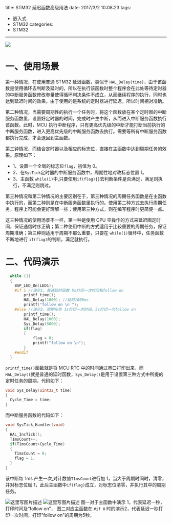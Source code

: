title: STM32 延迟函数高级用法
date: 2017/3/2 10:08:23
tags:
- 嵌入式
- STM32
categories:
- STM32
---

![](http://od68ytlrn.bkt.clouddn.com/STM32%20%E5%BB%B6%E8%BF%9F%E5%87%BD%E6%95%B0.png)

<!-- more -->

# 一、使用场景

第一种情况，在使用普通 STM32 延迟函数，类似于 `HAL_Delay(time)`，由于该函数是使用循环去判断及延时的，所以在执行该函数时整个程序会在此处等待定时器的中断服务函数修改参量使得循环判决条件不成立，从而继续程序的执行，同时也达到延迟时间的效果。由于使用的是系统的定时器进行延迟，所以时间相对准确。

第二种情况，当需要周期性的执行一个任务时，将这个函数放在某个定时器的中断服务函数里，设置好定时器的时间，完成时产生中断，从而进入中断服务函数执行该函数。此时，MCU 执行中断程序，只有更高优先级的中断才能打断当前执行的中断服务函数，进入更高优先级的中断服务函数去执行。需要等所有中断服务函数都执行完成，才会退回到主函数。

第三钟情况，而结合定时器以及相应的标志位，直接在主函数中达到周期任务的效果。原理如下：

- 1、设置一个全局的标志位`flag`，初值为 0。
- 2、在`SysTick`定时器的中断服务函数中，周期性地对改标志位置 1。
- 3、主函数  `while(1)`中,只要使用`if(flag){}`去判断条件是否满足，满足则执行，不满足则跳过。

第三种情况和第二钟情况的主要区别在于，第三种情况的周期任务函数是在主函数中执行的，而第二种则是在中断服务函数里执行的。使用第二种方式去执行周期任务，程序上可能会更好理解一些；使用第三种方式，则在编写程序时更简便一点。

这三种情况的使用场景不一样，第一种是使用 CPU 空操作的方式来延迟固定时间，保证通信时序正确；第二种使用中断的方式适用于比较重要的周期任务，保证周期准确；第三种则适用于周期不那么重要，只要在 `while(1)`循环中，任务函数不断地进行 `if(flag)`的判断，满足就执行。

# 二、代码演示

```c
  while (1)
  { 
    BSP_LED_On(LED1);
	#if 1 //演示1，普通延时函数 5s打印一次时间和follow on
  		printf_time();
    	HAL_Delay(1000); //延时1000ms
    	printf("follow on \n ");
	#else //演示2，周期任务 1s打印一次时间，5s打印一次follow on
		printf_time();
    	HAL_Delay(1000);
		Sys_Delay(5000);
		if(flag)
		{
			flag = 0;
			printf("follow on \n");
		}		
    #endif
  }
```

`printf_time()`函数就是将 MCU RTC 中的时间通过串口打印出来，而`HAL_Delay()`就是普通的延时函数，`Sys_Delay()`是用于设置第三种方式中所提的定时任务的周期，代码如下：

```c
void Sys_Delay(uint32_t time)
{
  Cycle_Time = time;
}
```

而中断服务函数的代码如下：

```c
void SysTick_Handler(void)
{
  HAL_IncTick();
  T1msCount++;
  if(T1msCount>Cycle_Time)
  {
    T1msCount = 0;
	flag = 1;			
  }
}
```

该中断每 1ms 产生一次,对计数值`T1msCount`进行加 1，当大于周期时间时，清零，并对标志位赋 1，此后主函数中`if(flag)`成立，对标志位清零，并执行其中的周期任务。


![这里写图片描述](http://img.blog.csdn.net/20170301203955373?watermark/2/text/aHR0cDovL2Jsb2cuY3Nkbi5uZXQvdTAxMTMwMzQ0Mw==/font/5a6L5L2T/fontsize/400/fill/I0JBQkFCMA==/dissolve/70/gravity/SouthEast)
![这里写图片描述](http://img.blog.csdn.net/20170301204043655?watermark/2/text/aHR0cDovL2Jsb2cuY3Nkbi5uZXQvdTAxMTMwMzQ0Mw==/font/5a6L5L2T/fontsize/400/fill/I0JBQkFCMA==/dissolve/70/gravity/SouthEast)
图一对于主函数中演示 1，代表延迟一秒，打印时间及“follow on”，
图二对应主函数在 `#if 0` 时的演示2，代表延迟一秒打印一次时间，打印"follow on"的周期为5秒。
